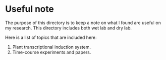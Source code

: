 # Useful note

The purpose of this directory is to keep a note on what I found are useful on my research. This directory includes both wet lab and dry lab. 

Here is a list of topics that are included here:

1. Plant transcriptional induction system. 
2. Time-course experiments and papers.



